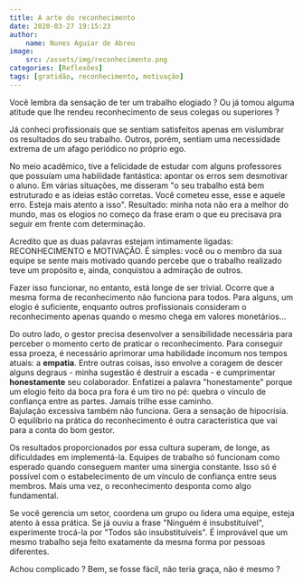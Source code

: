 ```yaml
---
title: A arte do reconhecimento
date: 2020-03-27 19:15:23
author: 
    name: Nunes Aguiar de Abreu
image: 
    src: /assets/img/reconhecimento.png
categories: [Reflexões]
tags: [gratidão, reconhecimento, motivação]
---
```

Você lembra da sensação de ter um trabalho elogiado ? Ou já tomou alguma atitude que lhe rendeu reconhecimento de seus colegas ou superiores ?

Já conheci profissionais que se sentiam satisfeitos apenas em vislumbrar os resultados do seu trabalho. Outros, porém, sentiam uma necessidade extrema de um afago periódico no próprio ego.

No meio acadêmico, tive a felicidade de estudar com alguns professores que possuíam uma habilidade fantástica: apontar os erros sem desmotivar o aluno. Em várias situações, me disseram "o seu trabalho está bem estruturado e as ideias estão corretas. Você  cometeu esse, esse e aquele erro. Esteja mais atento a isso". Resultado: minha nota não era a melhor do mundo, mas os elogios no começo da frase eram o que eu precisava pra seguir em frente com determinação.

Acredito que as duas palavras estejam intimamente ligadas: RECONHECIMENTO e MOTIVAÇÃO. É simples: você ou o membro da sua equipe se sente mais motivado quando percebe que o trabalho realizado teve um propósito e, ainda, conquistou a admiração de outros.

Fazer isso funcionar, no entanto, está longe de ser trivial. Ocorre que a mesma forma de reconhecimento não funciona para todos. Para alguns, um elogio é suficiente, enquanto outros profissionais consideram o reconhecimento apenas quando o mesmo chega em valores monetários...

Do outro lado, o gestor precisa desenvolver a sensibilidade necessária para perceber o momento certo de praticar o reconhecimento. Para conseguir essa proeza, é necessário aprimorar uma habilidade incomum nos tempos atuais: a **empatia**.
Entre outras coisas, isso envolve a coragem de descer alguns degraus - minha sugestão é destruir a escada - e cumprimentar **honestamente** seu colaborador. Enfatizei a palavra "honestamente" porque um elogio feito da boca pra fora é um tiro no pé: quebra o vínculo de confiança entre as partes. Jamais trilhe esse caminho.<br>
Bajulação excessiva também não funciona. Gera a sensação de hipocrisia. O equilíbrio na prática do reconhecimento é outra característica que vai para a conta do bom gestor.

Os resultados proporcionados por essa cultura superam, de longe, as dificuldades em implementá-la.
Equipes de trabalho só funcionam como esperado quando conseguem manter uma sinergia constante. Isso só é possível com o estabelecimento de um vínculo de confiança entre seus membros. Mais uma vez, o reconhecimento desponta como algo fundamental.

Se você gerencia um setor, coordena um grupo ou lidera uma equipe, esteja atento à essa prática.
Se já ouviu a frase "Ninguém é insubstituível", experimente trocá-la por "Todos são insubstituíveis". É improvável que um mesmo trabalho seja feito exatamente da mesma forma por pessoas diferentes.<br>

Achou complicado ? Bem, se fosse fácil, não teria graça, não é mesmo ?
